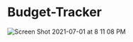 # Budget-Tracker
![Screen Shot 2021-07-01 at 8 11 08 PM](https://user-images.githubusercontent.com/83928646/124206221-90955a00-daa8-11eb-9d2f-7d7a7b5bbb7f.png)
